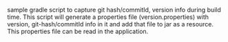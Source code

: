 sample gradle script to capture git hash/commitId, version info during build time.
This script will generate a properties file (version.properties) with version, 
git-hash/commitId info in it and add that file to jar as a resource. This properties
file can be read in the application.